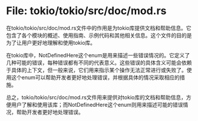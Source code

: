 # File: tokio/tokio/src/doc/mod.rs

在tokio/tokio/src/doc/mod.rs文件中的作用是为tokio库提供文档和帮助信息。它包含了各个模块的概述、使用指南、示例代码和其他相关信息。这个文件的目的是为了让用户更好地理解和使用tokio库。

在tokio库中，NotDefinedHere这个enum是用来描述一些错误情况的。它定义了几种可能的错误，每种错误都有不同的代表意义。这些错误的具体含义可能会依赖于具体的上下文，但一般来说，它们用来指示某个操作无法正常进行或失败了。使用这个enum可以帮助开发者更好地处理错误，并根据具体的情况采取相应的措施。

总之，tokio/tokio/src/doc/mod.rs文件用来提供对tokio库的文档和帮助信息，方便用户了解和使用该库；而NotDefinedHere这个enum则用来描述可能的错误情况，帮助开发者更好地处理错误。

